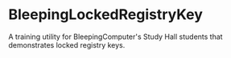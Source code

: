 # BleepingLockedRegistryKey
A training utility for BleepingComputer's Study Hall students that demonstrates locked registry keys.
